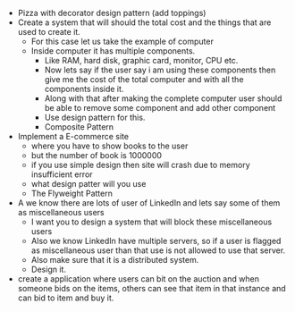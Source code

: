 

- Pizza with decorator design pattern (add toppings)
- Create a system that will should the total cost and the things that are used to create it.
	- For this case let us take the example of computer
	- Inside computer it has multiple components.
		- Like RAM, hard disk, graphic card, monitor, CPU etc.
		- Now lets say if the user say i am using these components then give me the cost of the total computer and with all the components inside it.
		- Along with that after making the complete computer user should be able to remove some component and add other component 
		- Use design pattern for this.
		- Composite Pattern
- Implement a E-commerce site
	- where you have to show books to the user
	- but the number of book is 1000000
	- if you use simple design then site will crash due to memory insufficient error
	- what design patter will you use 
	- The Flyweight Pattern
- A we know there are lots of user of LinkedIn and lets say some of them as miscellaneous users
	- I want you to design a system that will block these miscellaneous users
	- Also we know LinkedIn have multiple servers, so if a user is flagged as miscellaneous user than that use is not allowed to use that server.
	- Also make sure that it is a distributed system.
	- Design it.
-  create a application where users can bit on the auction and when someone bids on the items, others can see that item in that instance and can bid to item and buy it.
